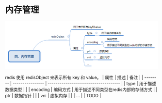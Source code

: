 # 内存管理
![memory-manage](./asset/chapter4-memory-manage.png)

redis 使用 redisObject 来表示所有 key 和 value。
| 属性     | 描述             | 备注                                  |
| -------- | ---------------- | ------------------------------------- |
| type     | 用于描述数据类型 |                                       |
| encoding | 编码方式         | 用于描述不同类型在redis内部的存储方式 |
| ptr      | 数据指针         |                                       |
| vni      | 虚拟内存         |                                       |
| ...      |                  | TODO                                  | 
